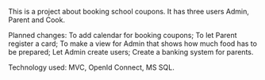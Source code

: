This is a project about booking school coupons. It has three users Admin, Parent and Cook.

Planned changes: To add calendar for booking coupons; To let Parent register a card; To make a view for Admin that shows how much food has to be prepared; 
Let Admin create users; Create a banking system for parents.

Technology used: MVC, OpenId Connect, MS SQL.
